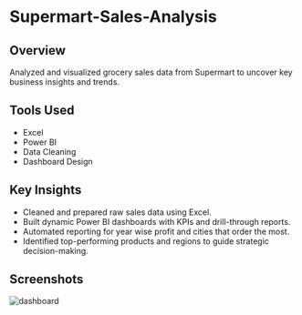 # Supermart-Sales-Analysis

## Overview
Analyzed and visualized grocery sales data from Supermart to uncover key business insights and trends. 

## Tools Used
- Excel
- Power BI
- Data Cleaning
- Dashboard Design

## Key Insights
- Cleaned and prepared raw sales data using Excel.
- Built dynamic Power BI dashboards with KPIs and drill-through reports.
- Automated reporting for year wise profit and cities that order the most.
- Identified top-performing products and regions to guide strategic decision-making.

## Screenshots
![dashboard](https://github.com/user-attachments/assets/44c4c6d4-7a43-460b-8625-d001f0e3f6cb)

